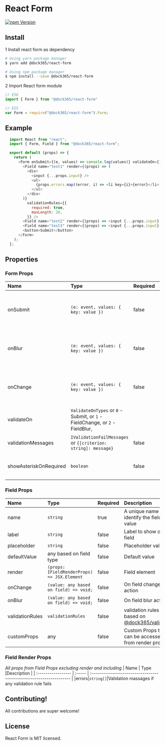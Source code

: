 # React Form
<!-- [![Build Status](https://travis-ci.org/dock365/react-form.svg?branch=master)](https://travis-ci.org/dock365/react-form) -->
[![npm Version](https://img.shields.io/npm/v/@dock365/react-form.svg)](https://www.npmjs.com/package/@dock365/react-form)


## Install
1 Install react form as dependency
  ```bash
  # Using yarn package manager
  $ yarn add @dock365/react-form

  # Using npm package manager
  $ npm install --save @dock365/react-form
  ```
2 Import React form module
  ```javascript
  // ES6
  import { Form } from "@dock365/react-form"

  // ES5
  var Form = require("@dock365/react-form").Form;
  ```
## Example

```javascript
  import React from "react";
  import { Form, Field } from "@dock365/react-form";

  export default (props) => {
    return (
      <Form onSubmit={(e, values) => console.log(values)} validateOn={1}>
        <Field name="test1" render={(props) => (
          <div>
            <input {...props.input} />
            <ul>
              {props.errors.map((error, i) => <li key={i}>{error}</li>)}
            </ul>
          </div>
        )}
          validationRules={{
            required: true,
            maxLength: 10,
          }} />
        <Field name="test2" render={(props) => <input {...props.input} />} />
        <Field name="test3" render={(props) => <input {...props.input} />} />
        <button>Submit</button>
      </Form>
    );
  };
```

## Properties
### Form Props
| Name               | Type   | Required           |Description                                                          |
| :----------------- | :----- | :----------------- | :------------------------------------------------------------------- |
|onSubmit|`(e: event, values: { key: value })`| false |Return complete values in the field on form submit |
|onBlur|`(e: event, values: { key: value })`| false |Return complete values in the field on form field blur |
|onChange|`(e: event, values: { key: value })`| false |Return complete values in the field on form field blur |
|validateOn|`ValidateOnTypes` or `0` - Submit, or `1` - FieldChange, or `2` - FieldBlur,| | |
|validationMessages|`IValidationFailMessages` or `{[criterion: string]: message}`|false|custom validation messages|
|showAsteriskOnRequired|`boolean`|false | Show asterisk (`*`) on required field labels |

### Field Props
| Name               | Type   | Required           |Description                                                          |
| :----------------- | :----- | :----------------- | :------------------------------------------------------------------- |
|name|`string`|true|A unique name to identify the field and value|
|label|`string`|false|Label to show on field|
|placeholder|`string`|false|Placeholder value|
|defaultValue|any based on field type|false|Default value|
|render| `(props: IFieldRenderProps) => JSX.Element`|false|Field element
|onChange|`(value: any based on field) => void;`|false|On field change action|
|onBlur|`(value: any based on field) => void;`|false|On field blur action|
|validationRules|`validationRules`|false|validation rules based on [@dock365/validator](https://www.npmjs.com/package/@dock365/validator)|
|customProps|any|false|Custom Props that can be accessed from render props|

### Field Render Props
*All props from Field Props excluding render and including*
| Name               | Type   |Description                                                          |
| :----------------- | :----- | :------------------------------------------------------------------- |
|errors|`string[]`|Validation massages if any validation rule fails
## Contributing!
All contributions are super welcome!


## License

React Form is MIT licensed.